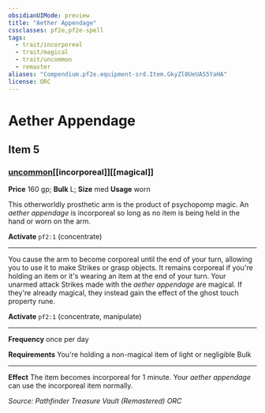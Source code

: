 ```yaml
---
obsidianUIMode: preview
title: "Aether Appendage"
cssclasses: pf2e,pf2e-spell
tags:
  - trait/incorporeal
  - trait/magical
  - trait/uncommon
  - remaster
aliases: "Compendium.pf2e.equipment-srd.Item.GkyZl0UeUAS5YaHA"
license: ORC
---
```

# Aether Appendage
## Item 5
### [uncommon](uncommon "Uncommon Rarity Trait")[[incorporeal]][[magical]]


**Price** 160 gp; 
**Bulk** L; **Size** med
**Usage** worn

This otherworldly prosthetic arm is the product of psychopomp magic. An _aether appendage_ is incorporeal so long as no item is being held in the hand or worn on the arm.

**Activate** `pf2:1` (concentrate)

* * *

You cause the arm to become corporeal until the end of your turn, allowing you to use it to make Strikes or grasp objects. It remains corporeal if you're holding an item or it's wearing an item at the end of your turn. Your unarmed attack Strikes made with the _aether appendage_ are magical. If they're already magical, they instead gain the effect of the ghost touch property rune.

**Activate** `pf2:1` (concentrate, manipulate)

* * *

**Frequency** once per day

**Requirements** You're holding a non-magical item of light or negligible Bulk

* * *

**Effect** The item becomes incorporeal for 1 minute. Your _aether appendage_ can use the incorporeal item normally.

*Source: Pathfinder Treasure Vault (Remastered)*
*ORC*